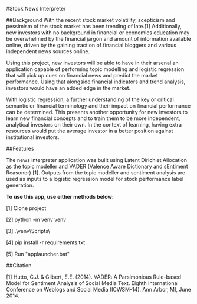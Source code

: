 #Stock News Interpreter

##Background
With the recent stock market volatility, scepticism and pessimism of the stock market has been trending of late.[1] Additionally, new investors with no background in financial or economics education may be overwhelmed by the financial jargon and amount of information available online, driven by the gaining traction of financial bloggers and various independent news sources online.

Using this project, new investors will be able to have in their arsenal an application capable of performing topic modelling and logistic regression that will pick up cues on financial news and predict the market performance. Using that alongside financial indicators and trend analysis, investors would have an added edge in the market.

With logistic regression, a further understanding of the key or critical semantic or financial terminology and their impact on financial performance can be determined. This presents another opportunity for new investors to learn new financial concepts and to train them to be more independent, analytical investors on their own. In the context of learning, having extra resources would put the average investor in a better position against institutional investors.

##Features

The news interpreter application was built using Latent Dirichlet Allocation as the topic modeller and VADER (Valence Aware Dictionary and sEntiment Reasoner) [1]. Outputs from the topic modeller and sentiment analysis are used as inputs to a logistic regression model for stock performance label generation.

**To use this app, use either methods below:**

[1] Clone project

[2] python -m venv venv

[3] .\venv\Scripts\

[4] pip install -r requirements.txt

[5] Run "applauncher.bat"

##Citation

[1] Hutto, C.J. & Gilbert, E.E. (2014). VADER: A Parsimonious Rule-based Model for Sentiment Analysis of Social Media Text. Eighth International Conference on Weblogs and Social Media (ICWSM-14). Ann Arbor, MI, June 2014.
